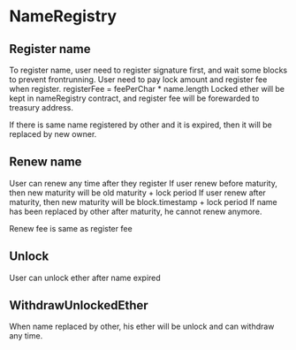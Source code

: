 # NameRegistry

## Register name

To register name, user need to register signature first, and wait some blocks to prevent frontrunning.
User need to pay lock amount and register fee when register.
registerFee = feePerChar \* name.length
Locked ether will be kept in nameRegistry contract, and register fee will be forewarded to treasury address.

If there is same name registered by other and it is expired, then it will be replaced by new owner.

## Renew name

User can renew any time after they register
If user renew before maturity, then new maturity will be old maturity + lock period
If user renew after maturity, then new maturity will be block.timestamp + lock period
If name has been replaced by other after maturity, he cannot renew anymore.

Renew fee is same as register fee

## Unlock

User can unlock ether after name expired

## WithdrawUnlockedEther

When name replaced by other, his ether will be unlock and can withdraw any time.
